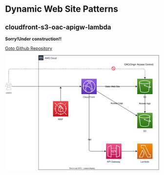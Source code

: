 # Dynamic Web Site Patterns

## cloudfront-s3-oac-apigw-lambda

**Sorry!Under construction!!**

[Goto Github Repository](../usecases/cloudfront-s3-oac-apigw-lambda/)

![](./usecases/cloudfront-s3-oac-apigw-lambda/overview.drawio.svg)
